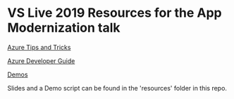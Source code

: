 # VS Live 2019 Resources for the App Modernization talk

[Azure Tips and Tricks](http://azuredev.tips)

[Azure Developer Guide](https://azure.microsoft.com/en-us/campaigns/developer-guide/)

[Demos](http://aka.ms/tailwindtraders)

Slides and a Demo script can be found in the 'resources' folder in this repo.
